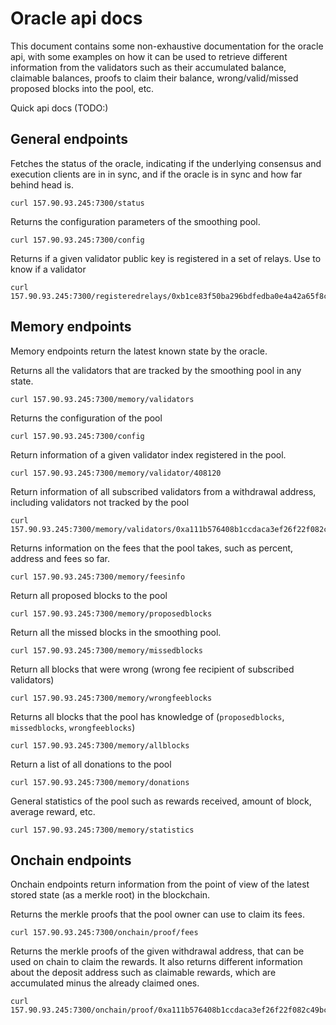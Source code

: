 # Oracle api docs

This document contains some non-exhaustive documentation for the oracle api, with some examples on how it can be used to retrieve different information from the validators such as their accumulated balance, claimable balances, proofs to claim their balance, wrong/valid/missed proposed blocks into the pool, etc.


Quick api docs (TODO:)

## General endpoints

Fetches the status of the oracle, indicating if the underlying consensus and execution clients are in in sync, and if the oracle is in sync and how far behind head is.

```
curl 157.90.93.245:7300/status
```

Returns the configuration parameters of the smoothing pool.
```
curl 157.90.93.245:7300/config
```

Returns if a given validator public key is registered in a set of relays. Use to know if a validator
```
curl 157.90.93.245:7300/registeredrelays/0xb1ce83f50ba296bdfedba0e4a42a65f8cee1bdeb2ba78aaa61b452141684930406412bbef6c0f65b4121f8fc82dbb6ba
```


## Memory endpoints

Memory endpoints return the latest known state by the oracle.


Returns all the validators that are tracked by the smoothing pool in any state.
```
curl 157.90.93.245:7300/memory/validators
```

Returns the configuration of the pool

```
curl 157.90.93.245:7300/config
```

Return information of a given validator index registered in the pool.

```
curl 157.90.93.245:7300/memory/validator/408120
```

Return information of all subscribed validators from a withdrawal address, including validators not tracked by the pool

```
curl 157.90.93.245:7300/memory/validators/0xa111b576408b1ccdaca3ef26f22f082c49bcaa55
```

Returns information on the fees that the pool takes, such as percent, address and fees so far.

```
curl 157.90.93.245:7300/memory/feesinfo
```

Return all proposed blocks to the pool

```
curl 157.90.93.245:7300/memory/proposedblocks
```

Return all the missed blocks in the smoothing pool.
```
curl 157.90.93.245:7300/memory/missedblocks
```

Return all blocks that were wrong (wrong fee recipient of subscribed validators)
```
curl 157.90.93.245:7300/memory/wrongfeeblocks
```

Returns all blocks that the pool has knowledge of (`proposedblocks`, `missedblocks`, `wrongfeeblocks`)

```
curl 157.90.93.245:7300/memory/allblocks
```

Return a list of all donations to the pool
```
curl 157.90.93.245:7300/memory/donations
```

General statistics of the pool such as rewards received, amount of block, average reward, etc.
```
curl 157.90.93.245:7300/memory/statistics
```

## Onchain endpoints

Onchain endpoints return information from the point of view of the latest stored state (as a merkle root) in the blockchain.

Returns the merkle proofs that the pool owner can use to claim its fees.

```
curl 157.90.93.245:7300/onchain/proof/fees
```

Returns the merkle proofs of the given withdrawal address, that can be used on chain to claim the rewards. It also returns different information about the deposit address such as claimable rewards, which are accumulated minus the already claimed ones.

```
curl 157.90.93.245:7300/onchain/proof/0xa111b576408b1ccdaca3ef26f22f082c49bcaa55
```
